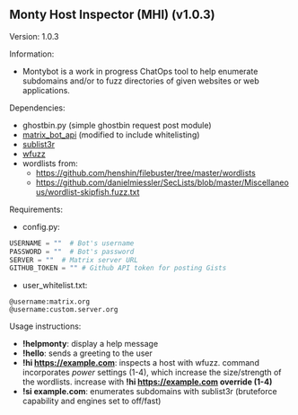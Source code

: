 ## Monty Host Inspector (MHI) (v1.0.3)
Version: 1.0.3

Information:
- Montybot is a work in progress ChatOps tool to help enumerate subdomains and/or to fuzz directories of given websites or web applications. 

Dependencies:
- ghostbin.py (simple ghostbin request post module)
- [matrix_bot_api](https://github.com/shawnanastasio/python-matrix-bot-api) (modified to include whitelisting)
- [sublist3r](https://github.com/aboul3la/Sublist3r)
- [wfuzz](https://github.com/xmendez/wfuzz)
- wordlists from: 
  - https://github.com/henshin/filebuster/tree/master/wordlists
  - https://github.com/danielmiessler/SecLists/blob/master/Miscellaneous/wordlist-skipfish.fuzz.txt

Requirements:
- config.py:
```python
USERNAME = ""  # Bot's username
PASSWORD = ""  # Bot's password
SERVER = ""  # Matrix server URL
GITHUB_TOKEN = "" # Github API token for posting Gists
```
- user_whitelist.txt:
```text
@username:matrix.org
@username:custom.server.org
```

Usage instructions:
- **!helpmonty**: display a help message
- **!hello**: sends a greeting to the user
- **!hi https://example.com**: inspects a host with wfuzz. command incorporates *power* settings (1-4), which increase the size/strength of the wordlists. increase with **!hi https://example.com override (1-4)**
- **!si example.com**: enumerates subdomains with sublist3r (bruteforce capability and engines set to off/fast)
